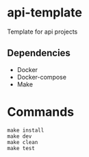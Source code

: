 # api-template
Template for api projects


## Dependencies
- Docker
- Docker-compose
- Make

# Commands
```
make install
make dev
make clean
make test
```